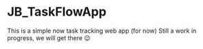 # JB_TaskFlowApp
This is a simple now task tracking web app (for now)
Still a work in progress, we will get there 😉
